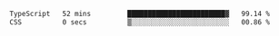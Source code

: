 
<!--START_SECTION:waka-->

```txt
TypeScript   52 mins         ████████████████████████▓   99.14 %
CSS          0 secs          ▒░░░░░░░░░░░░░░░░░░░░░░░░   00.86 %
```

<!--END_SECTION:waka-->

<!--unk0e-ctrlmd-blitzh-Klöggr-->
